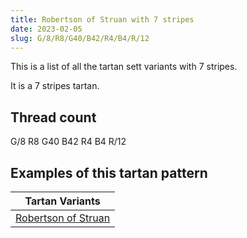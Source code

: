 ```yaml
---
title: Robertson of Struan with 7 stripes
date: 2023-02-05
slug: G/8/R8/G40/B42/R4/B4/R/12
---
```

This is a list of all the tartan sett variants with 7 stripes.

It is a 7 stripes tartan.


## Thread count
G/8 R8 G40 B42 R4 B4 R/12

## Examples of this tartan pattern

| Tartan Variants |
|---------------|
| [Robertson of Struan](/variants/g/8/r8/g40/b42/r4/b4/r/12-b304080-g008000-rc00000)||
